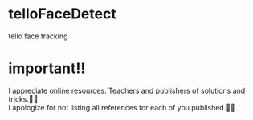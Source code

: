 # telloFaceDetect

tello face tracking

# important!!

I appreciate online resources. Teachers and publishers of solutions and tricks.🙏🏻  
I apologize for not listing all references for each of you published.🙏🏻
